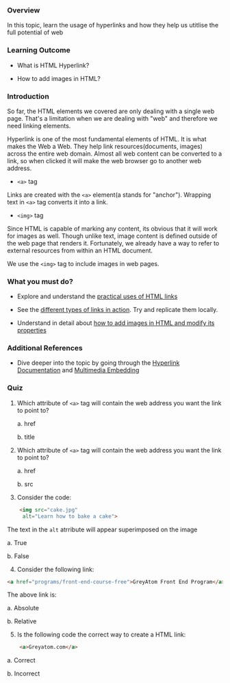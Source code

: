 ### Overview
In this topic, learn the usage of hyperlinks and how they help us utitlise the full potential of web

### Learning Outcome

- What is HTML Hyperlink?

- How to add images in HTML?

### Introduction


So far, the HTML elements we covered are only dealing with a single web page. That's a limitation when we are dealing with "web" and therefore we need linking elements.

Hyperlink is one of the most fundamental elements of HTML. It is what makes the Web a Web. They help link resources(documents, images) across the entire web domain. Almost all web content can be converted to a link, so when clicked it will make the web browser go to another web address.

- `<a>` tag

Links are created with the `<a>` element(a stands for "anchor"). Wrapping text in `<a>` tag converts it into a link.



- `<img>` tag

Since HTML is capable of marking any content, its obvious that it will work for images as well. Though unlike text, image content is defined outside of the web page that renders it. 
Fortunately, we already have a way to refer to external resources from within an HTML document.

We use the `<img>` tag to include images in web pages.

### What you must do?

- Explore and understand the [practical uses of HTML links](https://openclassrooms.com/en/courses/2479876-build-your-website-with-html5-and-css3/2490386-creating-links)


<!-- - Understand in detail about [HTML Links & Images](https://internetingishard.com/html-and-css/links-and-images/)(Skip "MORE HTML ATTRIBUTES" subheadings and the ones following it)  -->

- See the [different types of links in action](https://www.rapidtables.com/web/html/html-link.html#image). Try and replicate them locally.

- Understand in detail about [how to add images in HTML and modify its properties](https://www.w3schools.com/html/html_images.asp)

### Additional References

- Dive deeper into the topic by going through the [Hyperlink Documentation](https://developer.mozilla.org/en-US/docs/Learn/HTML/Introduction_to_HTML/Creating_hyperlinks) and [Multimedia Embedding](https://developer.mozilla.org/en-US/docs/Learn/HTML/Multimedia_and_embedding)

### Quiz

 1.  Which attribute of `<a>` tag will contain the web address you want the link to point to?
 
        a. href 
        
        b. title
        
 2.  Which attribute of `<a>` tag will contain the web address you want the link to point to?
 
        a. href 
        
        b. src 
        
 3. Consider the code:

```html
    <img src="cake.jpg"
     alt="Learn how to bake a cake">
```
The text in the `alt` atrribute will appear superimposed on the image

a. True

b. False 

4. Consider the following link:
 ```html
<a href="programs/front-end-course-free">GreyAtom Front End Program</a>
```
The above link is:

a. Absolute 

b. Relative 

 5. Is the following code the correct way to create a HTML link:

```html
    <a>Greyatom.com</a>
```

a. Correct

b. Incorrect 